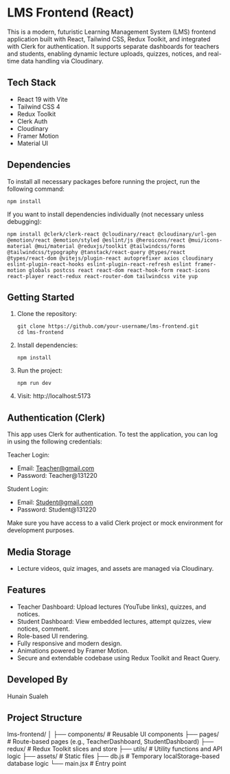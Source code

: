 
LMS Frontend (React)
====================

This is a modern, futuristic Learning Management System (LMS) frontend application built with React, Tailwind CSS, Redux Toolkit, and integrated with Clerk for authentication. It supports separate dashboards for teachers and students, enabling dynamic lecture uploads, quizzes, notices, and real-time data handling via Cloudinary.

Tech Stack
----------
- React 19 with Vite
- Tailwind CSS 4
- Redux Toolkit
- Clerk Auth
- Cloudinary
- Framer Motion
- Material UI

Dependencies
------------
To install all necessary packages before running the project, run the following command:

    npm install

If you want to install dependencies individually (not necessary unless debugging):

    npm install @clerk/clerk-react @cloudinary/react @cloudinary/url-gen @emotion/react @emotion/styled @eslint/js @heroicons/react @mui/icons-material @mui/material @reduxjs/toolkit @tailwindcss/forms @tailwindcss/typography @tanstack/react-query @types/react @types/react-dom @vitejs/plugin-react autoprefixer axios cloudinary eslint-plugin-react-hooks eslint-plugin-react-refresh eslint framer-motion globals postcss react react-dom react-hook-form react-icons react-player react-redux react-router-dom tailwindcss vite yup

Getting Started
---------------
1. Clone the repository:

       git clone https://github.com/your-username/lms-frontend.git
       cd lms-frontend

2. Install dependencies:

       npm install

3. Run the project:

       npm run dev

4. Visit: http://localhost:5173

Authentication (Clerk)
----------------------
This app uses Clerk for authentication. To test the application, you can log in using the following credentials:

Teacher Login:
- Email: Teacher@gmail.com
- Password: Teacher@131220

Student Login:
- Email: Student@gmail.com
- Password: Student@131220

Make sure you have access to a valid Clerk project or mock environment for development purposes.

Media Storage
-------------
- Lecture videos, quiz images, and assets are managed via Cloudinary.

Features
--------
- Teacher Dashboard: Upload lectures (YouTube links), quizzes, and notices.
- Student Dashboard: View embedded lectures, attempt quizzes, view notices, comment.
- Role-based UI rendering.
- Fully responsive and modern design.
- Animations powered by Framer Motion.
- Secure and extendable codebase using Redux Toolkit and React Query.

Developed By
------------
Hunain Sualeh


Project Structure
-----------------
lms-frontend/
│
├── components/           # Reusable UI components
├── pages/                # Route-based pages (e.g., TeacherDashboard, StudentDashboard)
├── redux/                # Redux Toolkit slices and store
├── utils/                # Utility functions and API logic
├── assets/               # Static files
├── db.js                 # Temporary localStorage-based database logic
└── main.jsx              # Entry point


